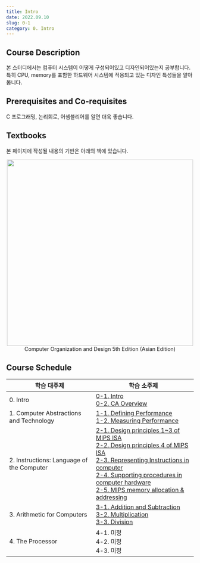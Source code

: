 ```yaml
---
title: Intro
date: 2022.09.10
slug: 0-1
category: 0. Intro
---
```


## Course Description
본 스터디에서는 컴퓨터 시스템이 어떻게 구성되어있고 디자인되어있는지 공부합니다. </br> 특히 CPU, memory를 포함한 하드웨어 시스템에 적용되고 있는 디자인 특성들을 알아봅니다.


## Prerequisites and Co-requisites
C 프로그래밍, 논리회로, 어셈블리어를 알면 더욱 좋습니다.


## Textbooks
본 페이지에 작성될 내용의 기반은 아래의 책에 있습니다.
<center>
<img src="/computer-architecture/0-1/01.jpg"  width="500">
Computer Organization and Design 5th Edition (Asian Edition)
</center>


## Course Schedule
<table> 
<thead> 
<tr> 
<th>학습 대주제</th>  
<th>학습 소주제</th>  
</tr>  
</thead> 
<tbody>  
<tr> 
<td>0. Intro</td> 
<td> 
<a href="https://choiminjun.com/study/computer-architecture/0-1">0-1. Intro</a><br> 
<a href="https://choiminjun.com/study/computer-architecture/0-2">0-2. CA Overview</a>
</td> 
</tr> 
<tr> 
<td>1. Computer Abstractions and Technology</td> 
<td> 
<a href="https://choiminjun.com/study/computer-architecture/1-1">1-1. Defining Performance</a><br> 
<a href="https://choiminjun.com/study/computer-architecture/1-2">1-2. Measuring Performance</a>
</td> 
</tr> 
<tr> 
<td>2. Instructions: Language of the Computer</td> 
<td> 
<a href="https://choiminjun.com/study/computer-architecture/2-1">2-1. Design principles 1~3 of MIPS ISA</a><br> 
<a href="https://choiminjun.com/study/computer-architecture/2-2">2-2. Design principles 4 of MIPS ISA</a><br> 
<a href="https://choiminjun.com/study/computer-architecture/2-3">2-3. Representing Instructions in computer</a><br> 
<a href="https://choiminjun.com/study/computer-architecture/2-4">2-4. Supporting procedures in computer hardware</a><br>  
<a href="https://choiminjun.com/study/computer-architecture/2-4">2-5. MIPS memory allocation & addressing</a>
</td>
</tr>  
<tr>  
<td>3. Arithmetic for Computers</td> 
<td> 
<a href="https://choiminjun.com/study/computer-architecture/3-1">3-1. Addition and Subtraction</a><br> 
<a href="https://choiminjun.com/study/computer-architecture/3-2">3-2. Multiplication</a><br> 
<a href="https://choiminjun.com/study/computer-architecture/3-3">3-3. Division</a>
</td>
</tr>  
<tr>  
<td>4. The Processor</td>
<td> 
4-1. 미정<br> 
4-2. 미정<br>
4-3. 미정
</td>
</tr>  
</tbody> 
</table>

